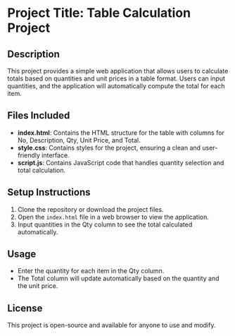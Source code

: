 # Project Title: Table Calculation Project

## Description
This project provides a simple web application that allows users to calculate totals based on quantities and unit prices in a table format. Users can input quantities, and the application will automatically compute the total for each item.

## Files Included
- **index.html**: Contains the HTML structure for the table with columns for No, Description, Qty, Unit Price, and Total.
- **style.css**: Contains styles for the project, ensuring a clean and user-friendly interface.
- **script.js**: Contains JavaScript code that handles quantity selection and total calculation.

## Setup Instructions
1. Clone the repository or download the project files.
2. Open the `index.html` file in a web browser to view the application.
3. Input quantities in the Qty column to see the total calculated automatically.

## Usage
- Enter the quantity for each item in the Qty column.
- The Total column will update automatically based on the quantity and the unit price.

## License
This project is open-source and available for anyone to use and modify.